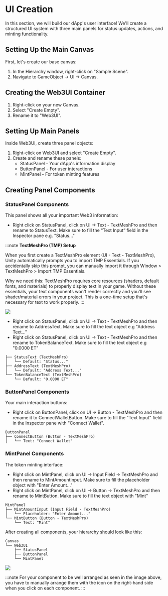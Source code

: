 # UI Creation

In this section, we will build our dApp's user interface! We'll create a structured UI system with three main panels for status updates, actions, and minting functionality.

## Setting Up the Main Canvas

First, let's create our base canvas:

1. In the Hierarchy window, right-click on "Sample Scene".
2. Navigate to GameObject → UI → Canvas.

## Creating the Web3UI Container

1. Right-click on your new Canvas.
2. Select "Create Empty".
3. Rename it to "Web3UI".

## Setting Up Main Panels

Inside Web3UI, create three panel objects:

1. Right-click on Web3UI and select "Create Empty".
2. Create and rename these panels:
   - StatusPanel - Your dApp's information display
   - ButtonPanel - For user interactions
   - MintPanel - For token minting features

## Creating Panel Components

### StatusPanel Components

This panel shows all your important Web3 information:

- Right click on StatusPanel, click on UI → Text - TextMeshPro and then rename to StatusText. Make sure to fill the “Text Input” field in the Inspector pane e.g. "Status..."

:::note
**TextMeshPro (TMP) Setup**

When you first create a TextMeshPro element (UI - Text - TextMeshPro), Unity automatically prompts you to import TMP Essentials. If you accidentally skip this prompt, you can manually import it through Window > TextMeshPro > Import TMP Essentials.

Why we need this: TextMeshPro requires core resources (shaders, default fonts, and materials) to properly display text in your game. Without these essentials, your text components won't render correctly and you'll see shader/material errors in your project. This is a one-time setup that's necessary for text to work properly.
:::

![](/img/minidapps/unity-minidapp/status_text.png)

- Right click on StatusPanel, click on UI → Text - TextMeshPro and then rename to AddressText. Make sure to fill the text object e.g "Address Text..."
- Right click on StatusPanel, click on UI → Text - TextMeshPro and then rename to TokenBalanceText. Make sure to fill the text object e.g "0.0000 ET"

```code
├── StatusText (TextMeshPro)
│   └── Default: "Status..."
├── AddressText (TextMeshPro)
│   └── Default: "Address Text..."
└── TokenBalanceText (TextMeshPro)
    └── Default: "0.0000 ET"
```

### ButtonPanel Components

Your main interaction buttons:

- Right click on ButtonPanel, click on UI → Button - TextMeshPro and then rename it to ConnectWalletButton. Make sure to fill the "Text Input" field in the Inspector pane with "Connect Wallet".

```code
ButtonPanel
├── ConnectButton (Button - TextMeshPro)
│   └── Text: "Connect Wallet"
```

### MintPanel Components

The token minting interface:

- Right click on MintPanel, click on UI → Input Field → TextMeshPro and then rename to MintAmountInput. Make sure to fill the placeholder object with "Enter Amount…"
- Right click on MintPanel, click on UI → Button → TextMeshPro and then rename to MintButton. Make sure to fill the text object with "Mint"

```code
MintPanel
├── MintAmountInput (Input Field - TextMeshPro)
│   └── Placeholder: "Enter Amount..."
└── MintButton (Button - TextMeshPro)
    └── Text: "Mint"
```

After creating all components, your hierarchy should look like this:

```code
Canvas
└── Web3UI
    ├── StatusPanel
    ├── ButtonPanel
    └── MintPanel
```

![](/img/minidapps/unity-minidapp/unity_ui_canvas.png)

:::note
For your component to be well arranged as seen in the image above, you have to manually arrange them with the icon on the right-hand side when you click on each component.
:::
